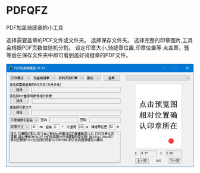 # PDFQFZ
PDF加盖骑缝章的小工具

选择需要盖章的PDF文件或文件夹。
选择保存文件夹。
选择完整的印章图片,工具会根据PDF页数做随机分割。
设定印章大小,骑缝章位置,印章位置等
点盖章，骚等后在保存文件夹中即可看到盖好骑缝章的PDF文件。

![img](./pdfqfz.jpg)




